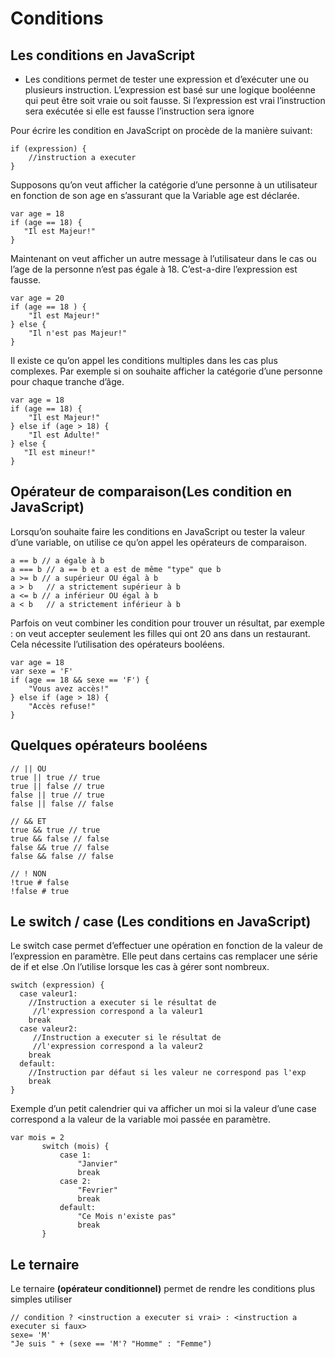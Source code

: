 # Conditions


## Les conditions en JavaScript

- Les conditions permet de tester une expression et d’exécuter une ou plusieurs instruction. L’expression est basé sur une logique booléenne qui peut être soit vraie ou soit fausse. Si l’expression est vrai l’instruction sera exécutée si elle est fausse l’instruction sera ignore

Pour écrire les condition en JavaScript on procède de la manière suivant:

	
    if (expression) {
        //instruction a executer
    }

Supposons qu’on veut afficher la catégorie d’une personne à un utilisateur en fonction de son age en s’assurant que la Variable age est déclarée.
	
    var age = 18
    if (age == 18) {
       "Il est Majeur!"
    }

Maintenant on veut afficher un autre message  à l’utilisateur dans le cas ou l’age de la personne n’est pas égale  à 18. C’est-a-dire l’expression est fausse.

    var age = 20
    if (age == 18 ) {
        "Il est Majeur!"
    } else {
        "Il n'est pas Majeur!"
    }

Il existe ce qu’on appel les conditions multiples dans les cas plus complexes. Par exemple si on souhaite afficher la catégorie d’une personne pour chaque tranche d’âge.

	
    var age = 18
    if (age == 18) {
        "Il est Majeur!"
    } else if (age > 18) {
        "Il est Adulte!"
    } else {
       "Il est mineur!"
    }

## Opérateur de comparaison(Les condition en JavaScript)

Lorsqu’on souhaite faire les conditions en JavaScript ou tester la valeur d’une variable, on utilise ce qu’on appel les opérateurs de comparaison.

    a == b // a égale à b
    a === b // a == b et a est de même "type" que b
    a >= b // a supérieur OU égal à b
    a > b   // a strictement supérieur à b
    a <= b // a inférieur OU égal à b
    a < b   // a strictement inférieur à b

Parfois on veut combiner les condition pour trouver un résultat, par exemple : on veut accepter seulement les filles qui ont 20 ans dans un restaurant. Cela nécessite l’utilisation des opérateurs booléens.
	
    var age = 18
    var sexe = 'F'
    if (age == 18 && sexe == 'F') {
        "Vous avez accès!"
    } else if (age > 18) {
        "Accès refuse!"
    } 

## Quelques opérateurs booléens

    // || OU
    true || true // true
    true || false // true
    false || true // true
    false || false // false

    // && ET
    true && true // true
    true && false // false
    false && true // false
    false && false // false

    // ! NON
    !true # false
    !false # true

## Le switch / case (Les conditions en JavaScript)

Le switch case permet d’effectuer une opération en fonction de la valeur de l’expression en paramètre. Elle peut dans certains cas remplacer une série de if et else .On l’utilise lorsque les cas à gérer sont nombreux.

	
    switch (expression) {
      case valeur1:
        //Instruction a executer si le résultat de 
         //l'expression correspond a la valeur1
        break
      case valeur2:
         //Instruction a executer si le résultat de 
         //l'expression correspond a la valeur2
        break
      default:
        //Instruction par défaut si les valeur ne correspond pas l'exp
        break
    }


Exemple d’un petit calendrier qui va afficher un moi si la valeur d’une case correspond a la valeur de la variable moi passée en paramètre.
	
    var mois = 2
           switch (mois) {
               case 1:
                   "Janvier"
                   break
               case 2:
                   "Fevrier"
                   break
               default:
                   "Ce Mois n'existe pas"
                   break
           }


## Le ternaire

Le ternaire **(opérateur conditionnel)** permet de rendre les conditions plus simples utiliser
	
    // condition ? <instruction a executer si vrai> : <instruction a executer si faux>
    sexe= 'M'
    "Je suis " + (sexe == 'M'? "Homme" : "Femme")